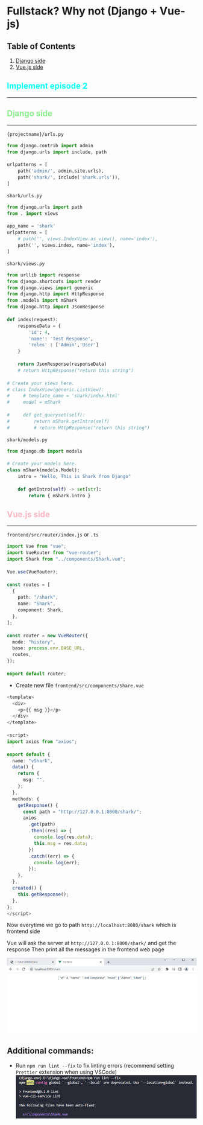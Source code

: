 # Fullstack? Why not (Django + Vue-js)

<style>
    r { color: Red }
    g { color: Green }
    b { color: Blue }
    Orange { color: Orange }
    LightGreen { color: LightGreen }
    Cyan { color: Cyan }
    LightPink { color: LightPink }
</style>

## Table of Contents
1. [Django side](#django)
2. [Vue.js side](#vuejs)

## <Cyan>Implement episode 2</Cyan>
<hr>

<h2 id="django"><LightGreen>Django side</LightGreen></h2>
<hr>

`{projectname}/urls.py`
```python
from django.contrib import admin
from django.urls import include, path

urlpatterns = [
    path('admin/', admin.site.urls),
    path('shark/', include('shark.urls')),
]
```
`shark/urls.py`
```python
from django.urls import path
from . import views

app_name = 'shark'
urlpatterns = [
    # path('', views.IndexView.as_view(), name='index'),
    path('', views.index, name='index'),
]
```

`shark/views.py`
```python
from urllib import response
from django.shortcuts import render
from django.views import generic
from django.http import HttpResponse
from .models import mShark
from django.http import JsonResponse

def index(request):
    responseData = {
        'id': 4,
        'name': 'Test Response',
        'roles' : ['Admin','User']
    }

    return JsonResponse(responseData)
    # return HttpResponse("return this string")

# Create your views here.
# class IndexView(generic.ListView):
#     # template_name = 'shark/index.html'
#     model = mShark

#     def get_queryset(self):
#         return mShark.getIntro(self)
#         # return HttpResponse("return this string")
```
`shark/models.py`
```python
from django.db import models

# Create your models here.
class mShark(models.Model):
    intro = "Hello, This is Shark from Django"

    def getIntro(self) -> set[str]:
        return { mShark.intro }
```

<h2 id="vuejs"><LightPink>Vue.js side</LightPink></h2>
<hr>

`frontend/src/router/index.js` or `.ts`
```ts
import Vue from "vue";
import VueRouter from "vue-router";
import Shark from "../components/Shark.vue";

Vue.use(VueRouter);

const routes = [
  {
    path: "/shark",
    name: "Shark",
    component: Shark,
  },
];

const router = new VueRouter({
  mode: "history",
  base: process.env.BASE_URL,
  routes,
});

export default router;

```

* Create new file `frontend/src/components/Share.vue`
```ts
<template>
  <div>
    <p>{{ msg }}</p>
  </div>
</template>

<script>
import axios from "axios";

export default {
  name: "vShark",
  data() {
    return {
      msg: "",
    };
  },
  methods: {
    getResponse() {
      const path = "http://127.0.0.1:8000/shark/";
      axios
        .get(path)
        .then((res) => {
          console.log(res.data);
          this.msg = res.data;
        })
        .catch((err) => {
          console.log(err);
        });
    },
  },
  created() {
    this.getResponse();
  },
};
</script>

```

Now everytime we go to path `http://localhost:8080/shark` which is frontend side

Vue will ask the server at `http://127.0.0.1:8000/shark/` and get the response
Then print all the messages in the frontend web page

![first_result](django_vuejs_first_result.png)

## Additional commands:
* Run `npm run lint --fix` to fix linting errors (recommend setting `Prettier` extension when using VSCode)
![npm run lint --fix](npm_run_lint.png)